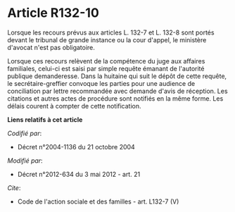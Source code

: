 # Article R132-10

Lorsque les recours prévus aux articles L. 132-7 et L. 132-8 sont portés devant le tribunal de grande instance ou la cour
d'appel, le ministère d'avocat n'est pas obligatoire. 

Lorsque ces recours relèvent de la compétence du juge aux affaires familiales, celui-ci est saisi par simple requête émanant
de l'autorité publique demanderesse. Dans la huitaine qui suit le dépôt de cette requête, le secrétaire-greffier convoque les
parties pour une audience de conciliation par lettre recommandée avec demande d'avis de réception. Les citations et autres
actes de procédure sont notifiés en la même forme. Les délais courent à compter de cette notification.

**Liens relatifs à cet article**

_Codifié par_:

  - Décret n°2004-1136 du 21 octobre 2004

_Modifié par_:

  - Décret n°2012-634 du 3 mai 2012 - art. 21

_Cite_:

  - Code de l'action sociale et des familles - art. L132-7 (V)
